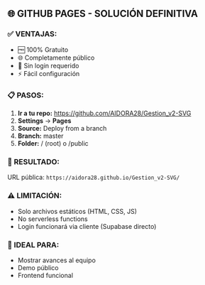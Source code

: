## 🌐 GITHUB PAGES - SOLUCIÓN DEFINITIVA

### ✅ VENTAJAS:
- 🆓 100% Gratuito
- 🌐 Completamente público
- 🚫 Sin login requerido
- ⚡ Fácil configuración

### 📋 PASOS:

1. **Ir a tu repo:** https://github.com/AIDORA28/Gestion_v2-SVG
2. **Settings** → **Pages**
3. **Source:** Deploy from a branch
4. **Branch:** master
5. **Folder:** / (root) o /public

### 🔗 RESULTADO:
URL pública: `https://aidora28.github.io/Gestion_v2-SVG/`

### ⚠️ LIMITACIÓN:
- Solo archivos estáticos (HTML, CSS, JS)
- No serverless functions
- Login funcionará via cliente (Supabase directo)

### 🎯 IDEAL PARA:
- Mostrar avances al equipo
- Demo público
- Frontend funcional
